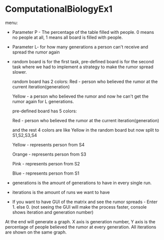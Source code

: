 # ComputationalBiologyEx1

menu:
* Parameter P - The percentage of the table filled with people.
0 means no people at all, 1 means all board is filled with people.

* Parameter L- for how many generations a person can't receive and spread the rumor again

* random board is for the first task, pre-defined board is for the second task where we had to implement a strategy to make the rumor spread slower.

  random board has 2 colors:
    Red - person who believed the rumor at the current iteration(generation)

    Yellow - a person who believed the rumor and now he can't get the rumor again for L generations.

  pre-defined board has 5 colors:

    Red - person who believed the rumor at the current iteration(generation)

    and the rest 4 colors are like Yellow in the random board but now split to S1,S2,S3,S4

    Yellow - represents person from S4 

    Orange - represents person from S3

    Pink - represents person from S2

    Blue - represents person from S1

* generations is the amount of generations to have in every single run.

* iterations is the amount of runs we want to have

* If you want to have GUI of the matrix and see the rumor spreads - Enter 1. else 0. (not seeing the GUI will make the process faster, console shows iteration and generation number)

At the end will generate a graph. X axis is generation number, Y axis is the percentage of people believed the rumor at every generation.
All iterations are shown on the same graph.


